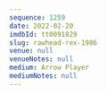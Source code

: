 ```yaml
---
sequence: 1259
date: 2022-02-20
imdbId: tt0091829
slug: rawhead-rex-1986
venue: null
venueNotes: null
medium: Arrow Player
mediumNotes: null
---
```

